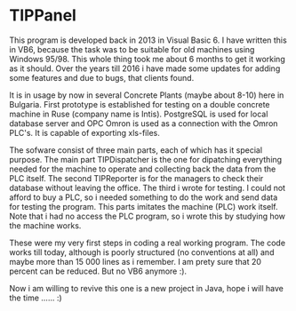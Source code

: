 # TIPPanel

This program is developed back in 2013 in Visual Basic 6. I have written this in VB6, because the task was to be suitable for old machines using Windows 95/98.
This whole thing took me about 6 months to get it working as it should. Over the years till 2016 i have made some updates for adding some features and due to bugs, that clients found.

It is in usage by now in several Concrete Plants (maybe about 8-10) here in Bulgaria.
First prototype is established for testing on a double concrete machine in Ruse (company name is Intis). 
PostgreSQL is used for local database server and OPC Omron is used as a connection with the Omron PLC's.
It is capable of exporting xls-files.

The sofware consist of three main parts, each of which has it special purpose.
The main part TIPDispatcher is the one for dipatching everything needed for the machine to operate and collecting back the data from the PLC itself.
The second TIPReporter is for the managers to check their database without leaving the office.
The third i wrote for testing. I could not afford to buy a PLC, so i needed something to do the work and send data for testing the program. This parts imitates the machine (PLC) work itself. Note that i had no access the PLC program, so i wrote this by studying how the machine works.

These were my very first steps in coding a real working program. The code works till today, although is poorly structured (no conventions at all) and maybe more than 15 000 lines as i remember. I am prety sure that 20 percent can be reduced. But no VB6 anymore :).

Now i am willing to revive this one is a new project in Java, hope i will have the time ...... :)
